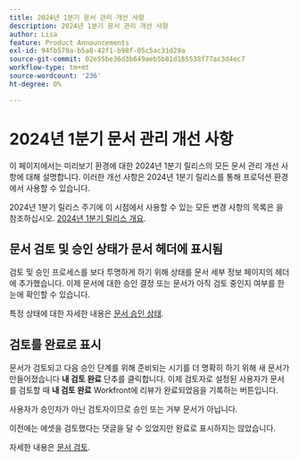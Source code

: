```yaml
---
title: 2024년 1분기 문서 관리 개선 사항
description: 2024년 1분기 문서 관리 개선 사항
author: Lisa
feature: Product Announcements
exl-id: 94fb579a-b5a8-42f1-b98f-05c5ac31d29a
source-git-commit: 02e55be36d3b649aeb5b81d185538f77ac3d4ec7
workflow-type: tm+mt
source-wordcount: '236'
ht-degree: 0%

---
```


# 2024년 1분기 문서 관리 개선 사항

이 페이지에서는 미리보기 환경에 대한 2024년 1분기 릴리스의 모든 문서 관리 개선 사항에 대해 설명합니다. 이러한 개선 사항은 2024년 1분기 릴리스를 통해 프로덕션 환경에서 사용할 수 있습니다.

2024년 1분기 릴리스 주기에 이 시점에서 사용할 수 있는 모든 변경 사항의 목록은 을 참조하십시오. [2024년 1분기 릴리스 개요](/help/quicksilver/product-announcements/product-releases/24-q1-release-activity/24-q1-release-overview.md).

## 문서 검토 및 승인 상태가 문서 헤더에 표시됨

검토 및 승인 프로세스를 보다 투명하게 하기 위해 상태를 문서 세부 정보 페이지의 헤더에 추가했습니다. 이제 문서에 대한 승인 결정 또는 문서가 아직 검토 중인지 여부를 한눈에 확인할 수 있습니다.

특정 상태에 대한 자세한 내용은 [문서 승인 상태](/help/quicksilver/review-and-approve-work/document-reviews-and-approvals/manage-document-approvals/document-approval-status.md).

## 검토를 완료로 표시

문서가 검토되고 다음 승인 단계를 위해 준비되는 시기를 더 명확히 하기 위해 새 문서가 만들어졌습니다 **내 검토 완료** 단추를 클릭합니다. 이제 검토자로 설정된 사용자가 문서를 검토할 때 **내 검토 완료** Workfront에 리뷰가 완료되었음을 기록하는 버튼입니다.

사용자가 승인자가 아닌 검토자이므로 승인 또는 거부 문서가 아닙니다.

이전에는 에셋을 검토했다는 댓글을 달 수 있었지만 완료로 표시하지는 않았습니다.

자세한 내용은 [문서 검토](/help/quicksilver/review-and-approve-work/document-reviews-and-approvals/review-and-approve-documents/review-a-document.md).
